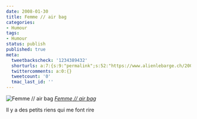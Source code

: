 ```yaml
---
date: 2008-01-30
title: Femme // air bag
categories:
- Humour
tags:
- Humour
status: publish
published: true
meta:
  tweetbackscheck: '1234389432'
  shorturls: a:7:{s:9:"permalink";s:52:"https://www.alienlebarge.ch/2008/01/30/femme-air-bag/";s:7:"tinyurl";s:25:"https://tinyurl.com/cg248a";s:4:"isgd";s:17:"https://is.gd/jduQ";s:5:"bitly";s:19:"https://bit.ly/fQx9f";s:5:"snipr";s:22:"https://snipr.com/bpo9o";s:5:"snurl";s:22:"https://snurl.com/bpo9o";s:7:"snipurl";s:24:"https://snipurl.com/bpo9o";}
  twittercomments: a:0:{}
  tweetcount: '0'
  tmac_last_id: ''
---
```

 <img src="https://farm3.static.flickr.com/2054/2230428131_6d67d4cb18.jpg" alt="Femme // air bag" />
<em><a href="https://www.flickr.com/photos/alienlebarge/2230428131/" title="photo sharing">Femme // air bag</a></em>

Il y a des petits riens qui me font rire
